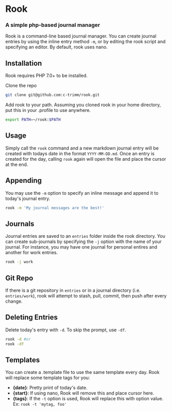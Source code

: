 # Rook
### A simple php-based journal manager
Rook is a command-line based journal manager. You can create journal entries by using the inline entry method `-m`, or by editing the rook script and specifying an editor. By default, rook uses nano. 

## Installation
Rook requires PHP 7.0+ to be installed.

Clone the repo
```bash
git clone git@github.com:c-trimm/rook.git
```
Add rook to your path. Assuming you cloned rook in your home directory, put this in your .profile to use anywhere.
```bash
export PATH=~/rook:$PATH
```

## Usage
Simply call the `rook` command and a new markdown journal entry will be created with todays date in the format `YYYY-MM-DD.md`. Once an entry is created for the day, calling `rook` again will open the file and place the cursor at the end.

## Appending
You may use the `-m` option to specify an inline message and append it to today's journal entry.
```bash
rook -m 'My journal messages are the best!'
```

## Journals
Journal entries are saved to an `entries` folder inside the rook directory. You can create sub-journals by specifying the `-j` option with the name of your journal. For instance, you may have one journal for personal entires and another for work entries.
```bash
rook -j work
```

## Git Repo
If there is a git repository in `entries` or in a journal directory (i.e. `entries/work`), rook will attempt to stash, pull, commit, then push after every change.

## Deleting Entries
Delete today's entry with `-d`. To skip the prompt, use `-df`.
```bash
rook -d #or
rook -df
```

## Templates
You can create a .template file to use the same template every day. Rook will replace some template tags for you:
- **{date}**: Pretty print of today's date.
- **{start}**: If using nano, Rook will remove this and place cursor here.
- **{tags}**: If the `-t` option is used, Rook will replace this with option value. Ex: `rook -t 'mytag, foo'` 
